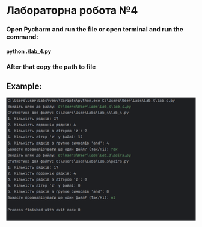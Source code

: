 # Лабораторна робота №4

### Open Pycharm and run the file or open terminal and run the command:

#### python .\lab_4.py


### After that copy the path to file

## Example:
![alt text](img.png)

